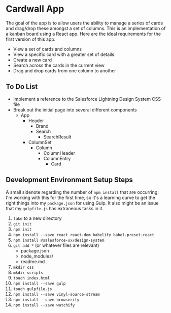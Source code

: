 # Cardwall App
The goal of the app is to allow users the ability to manage a series of cards and drag/drop these amongst a set of columns. This is an implementation of a kanban board using a React app. Here are the ideal requirements for the first version of this app.

- View a set of cards and columns
- View a specific card with a greater set of details
- Create a new card
- Search across the cards in the current view
- Drag and drop cards from one column to another

## To Do List

- Implement a reference to the Salesforce Lightning Design System CSS file
- Break out the initial page into several different components
	- App
		- Header
			- Brand
			- Search
				- SearchResult
		- ColumnSet
			- Column
				- ColumnHeader
				- ColumnEntry
					- Card

## Development Environment Setup Steps
A small sidenote regarding the number of `npm install` that are occurring: I'm working with this for the first time, so it's a learning curve to get the right things into my `package.json` for using Gulp. It also might be an issue that my `gulpfile.js` has extraneous tasks in it.

1. `take` to a new directory
2. `git init`
3. `npm init`
4. `npm install --save react react-dom babelify babel-preset-react`
5. `npm install @salesforce-ux/design-system`
6. `git add *` (or whatever files are relevant)
	- package.json
	- node_modules/
	- readme.md
7. `mkdir css`
8. `mkdir scripts`
9. `touch index.html`
10. `npm install --save gulp`
11. `touch gulpfile.js`
12. `npm install --save vinyl-source-stream`
13. `npm install --save browserify`
14. `npm install --save watchify`